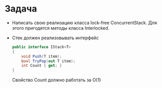 # Задача
- Написать свою реализацию класса lock-free ConcurrentStack. Для этого пригодятся методы класса Interlocked.


- Стек должен реализовывать интерфейс
    ```csharp
    public interface IStack<T>
    {
        void Push(T item);
        bool TryPop(out T item);
        int Count { get; }
    }
    ```
  Свойство Count должно работать за O(1)